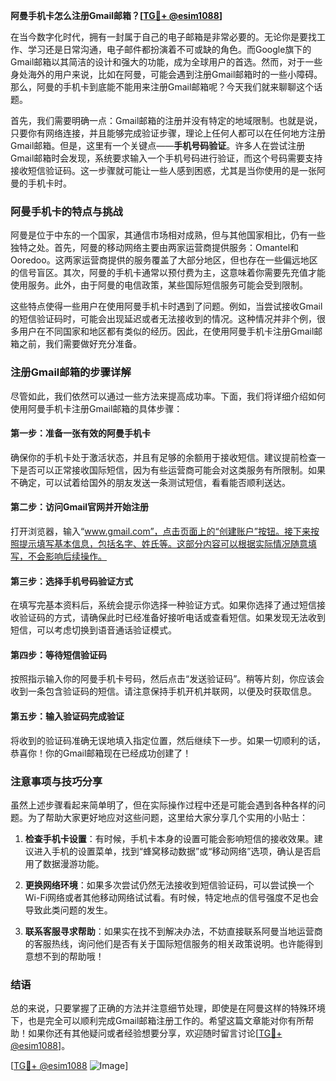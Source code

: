 **阿曼手机卡怎么注册Gmail邮箱？[[TG💪+ @esim1088](https://t.me/s/esim1088)]**

在当今数字化时代，拥有一封属于自己的电子邮箱是非常必要的。无论你是要找工作、学习还是日常沟通，电子邮件都扮演着不可或缺的角色。而Google旗下的Gmail邮箱以其简洁的设计和强大的功能，成为全球用户的首选。然而，对于一些身处海外的用户来说，比如在阿曼，可能会遇到注册Gmail邮箱时的一些小障碍。那么，阿曼的手机卡到底能不能用来注册Gmail邮箱呢？今天我们就来聊聊这个话题。

首先，我们需要明确一点：Gmail邮箱的注册并没有特定的地域限制。也就是说，只要你有网络连接，并且能够完成验证步骤，理论上任何人都可以在任何地方注册Gmail邮箱。但是，这里有一个关键点——**手机号码验证**。许多人在尝试注册Gmail邮箱时会发现，系统要求输入一个手机号码进行验证，而这个号码需要支持接收短信验证码。这一步骤就可能让一些人感到困惑，尤其是当你使用的是一张阿曼的手机卡时。

### 阿曼手机卡的特点与挑战

阿曼是位于中东的一个国家，其通信市场相对成熟，但与其他国家相比，仍有一些独特之处。首先，阿曼的移动网络主要由两家运营商提供服务：Omantel和Ooredoo。这两家运营商提供的服务覆盖了大部分地区，但也存在一些偏远地区的信号盲区。其次，阿曼的手机卡通常以预付费为主，这意味着你需要先充值才能使用服务。此外，由于阿曼的电信政策，某些国际短信服务可能会受到限制。

这些特点使得一些用户在使用阿曼手机卡时遇到了问题。例如，当尝试接收Gmail的短信验证码时，可能会出现延迟或者无法接收到的情况。这种情况并非个例，很多用户在不同国家和地区都有类似的经历。因此，在使用阿曼手机卡注册Gmail邮箱之前，我们需要做好充分准备。

### 注册Gmail邮箱的步骤详解

尽管如此，我们依然可以通过一些方法来提高成功率。下面，我们将详细介绍如何使用阿曼手机卡注册Gmail邮箱的具体步骤：

#### 第一步：准备一张有效的阿曼手机卡
确保你的手机卡处于激活状态，并且有足够的余额用于接收短信。建议提前检查一下是否可以正常接收国际短信，因为有些运营商可能会对这类服务有所限制。如果不确定，可以试着给国外的朋友发送一条测试短信，看看能否顺利送达。

#### 第二步：访问Gmail官网并开始注册
打开浏览器，输入“www.gmail.com”，点击页面上的“创建账户”按钮。接下来按照提示填写基本信息，包括名字、姓氏等。这部分内容可以根据实际情况随意填写，不会影响后续操作。

#### 第三步：选择手机号码验证方式
在填写完基本资料后，系统会提示你选择一种验证方式。如果你选择了通过短信接收验证码的方式，请确保此时已经准备好接听电话或查看短信。如果发现无法收到短信，可以考虑切换到语音通话验证模式。

#### 第四步：等待短信验证码
按照指示输入你的阿曼手机卡号码，然后点击“发送验证码”。稍等片刻，你应该会收到一条包含验证码的短信。请注意保持手机开机并联网，以便及时获取信息。

#### 第五步：输入验证码完成验证
将收到的验证码准确无误地填入指定位置，然后继续下一步。如果一切顺利的话，恭喜你！你的Gmail邮箱现在已经成功创建了！

### 注意事项与技巧分享

虽然上述步骤看起来简单明了，但在实际操作过程中还是可能会遇到各种各样的问题。为了帮助大家更好地应对这些问题，这里给大家分享几个实用的小贴士：

1. **检查手机卡设置**：有时候，手机卡本身的设置可能会影响短信的接收效果。建议进入手机的设置菜单，找到“蜂窝移动数据”或“移动网络”选项，确认是否启用了数据漫游功能。

2. **更换网络环境**：如果多次尝试仍然无法接收到短信验证码，可以尝试换一个Wi-Fi网络或者其他移动网络试试看。有时候，特定地点的信号强度不足也会导致此类问题的发生。

3. **联系客服寻求帮助**：如果实在找不到解决办法，不妨直接联系阿曼当地运营商的客服热线，询问他们是否有关于国际短信服务的相关政策说明。也许能得到意想不到的帮助哦！

### 结语

总的来说，只要掌握了正确的方法并注意细节处理，即使是在阿曼这样的特殊环境下，也是完全可以顺利完成Gmail邮箱注册工作的。希望这篇文章能对你有所帮助！如果你还有其他疑问或者经验想要分享，欢迎随时留言讨论[[TG💪+ @esim1088](https://t.me/s/esim1088)]。

[[TG💪+ @esim1088](https://t.me/s/esim1088) ![Image](https://i.postimg.cc/4NQfJmqS/Snipaste-2025-05-13-00-14-12.png)]